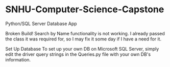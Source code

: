 # SNHU-Computer-Science-Capstone
Python/SQL Server Database App

Broken Build! 
Search by Name functionality is not working.
I already passed the class it was required for, so I may fix it some day if I have a need for it.

Set Up Database
To set up your own DB on Microsoft SQL Server, simply edit the driver query strings in the Queries.py file with your own DB's information.
